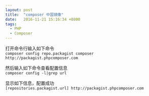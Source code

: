 ```yaml
---
layout: post
title:  "composer 中国镜像"
date:   2016-11-21 15:16:34 +0800
tags:
  - PHP
  - Composer
---
```


打开命令行输入如下命令  
`composer config repo.packagist composer http://packagist.phpcomposer.com`  

然后输入如下命令查看配置信息  
`composer config -l|grep url`

显示如下信息，配置成功  
`[repositories.packagist.url] http://packagist.phpcomposer.com`

